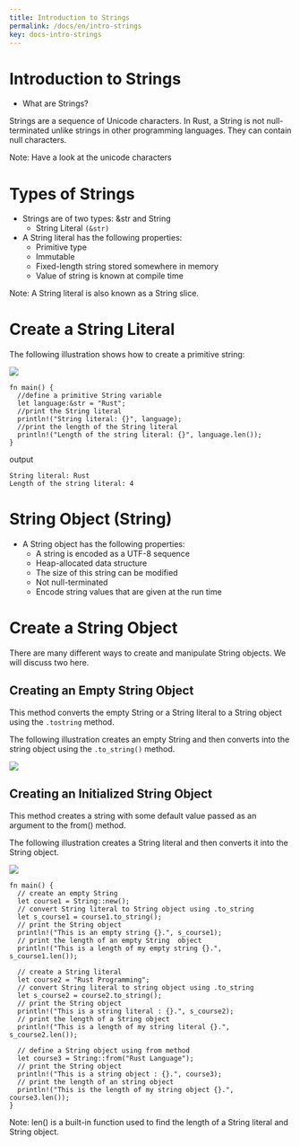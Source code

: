 ```yaml
---
title: Introduction to Strings
permalink: /docs/en/intro-strings
key: docs-intro-strings
---
```



# Introduction to Strings

 - What are Strings? 
 
 Strings are a sequence of Unicode characters. In Rust, a String is not null-terminated unlike strings in 
 other programming languages. They can contain null characters.
 
 Note: Have a look at the unicode characters
 
# Types of Strings 
- Strings are of two types: &str and String
   - String Literal `(&str)` 
- A String literal has the following properties:
   - Primitive type
   - Immutable
   - Fixed-length string stored somewhere in memory
   - Value of string is known at compile time

 Note: A String literal is also known as a String slice.
 
#  Create a String Literal

The following illustration shows how to create a primitive string:

![](https://raw.githubusercontent.com/sangam14/RustLabs/master/img/string_literal.png)

```
fn main() {
  //define a primitive String variable
  let language:&str = "Rust";
  //print the String literal
  println!("String literal: {}", language);
  //print the length of the String literal
  println!("Length of the string literal: {}", language.len());
}

```
output 
```
String literal: Rust
Length of the string literal: 4

```

# String Object (String) 

- A String object has the following properties:
    - A string is encoded as a UTF-8 sequence
    - Heap-allocated data structure
    - The size of this string can be modified
    - Not null-terminated
    - Encode string values that are given at the run time

# Create a String Object 

There are many different ways to create and manipulate String objects. We will discuss two here.

## Creating an Empty String Object 

This method converts the empty String or a String literal to a String object using the `.tostring` method.

The following illustration creates an empty String and then converts into the string object using the `.to_string()` method.

![](https://raw.githubusercontent.com/sangam14/RustLabs/master/img/string-obj.png)


## Creating an Initialized String Object 

This method creates a string with some default value passed as an argument to the from() method.

The following illustration creates a String literal and then converts it into the String object.

![](https://raw.githubusercontent.com/sangam14/RustLabs/master/img/string-obj-init.png)

```
fn main() {
  // create an empty String
  let course1 = String::new();
  // convert String literal to String object using .to_string
  let s_course1 = course1.to_string();
  // print the String object
  println!("This is an empty string {}.", s_course1);
  // print the length of an empty String  object
  println!("This is a length of my empty string {}.", s_course1.len());

  // create a String literal
  let course2 = "Rust Programming";
  // convert String literal to string object using .to_string
  let s_course2 = course2.to_string();
  // print the String object
  println!("This is a string literal : {}.", s_course2);
  // print the length of a String object
  println!("This is a length of my string literal {}.", s_course2.len());

  // define a String object using from method
  let course3 = String::from("Rust Language");
  // print the String object
  println!("This is a string object : {}.", course3);
  // print the length of an string object
  println!("This is the length of my string object {}.", course3.len());
}

```

Note: len() is a built-in function used to find the length of a String literal and String object.





